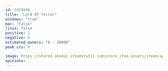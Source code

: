 ```yaml
---
id: 2429040
title: "Lord Of Terror"
windows: "true"
mac: "false"
linux: false
positive: 1
negative: 6
estimated_owners: "0 - 20000"
peak_ccu: 0

image: https://shared.akamai.steamstatic.com/store_item_assets/steam/apps/2429040/header.jpg?t=1731272026
opinions:
---
```

